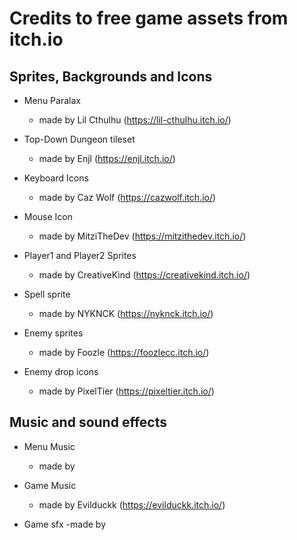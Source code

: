 # Credits to free game assets from itch.io

## Sprites, Backgrounds and Icons

* Menu Paralax 
    - made by Lil Cthulhu (https://lil-cthulhu.itch.io/)

* Top-Down Dungeon tileset
    - made by Enjl (https://enjl.itch.io/)

* Keyboard Icons
    - made by Caz Wolf (https://cazwolf.itch.io/)

* Mouse Icon
    - made by MitziTheDev (https://mitzithedev.itch.io/)

* Player1 and Player2 Sprites
    - made by CreativeKind (https://creativekind.itch.io/)

* Spell sprite
    - made by NYKNCK (https://nyknck.itch.io/)

* Enemy sprites
    - made by Foozle (https://foozlecc.itch.io/)

* Enemy drop icons
    - made by PixelTier (https://pixeltier.itch.io/)

## Music and sound effects

* Menu Music
    - made by

* Game Music
    - made by Evilduckk (https://evilduckk.itch.io/)

* Game sfx
    -made by